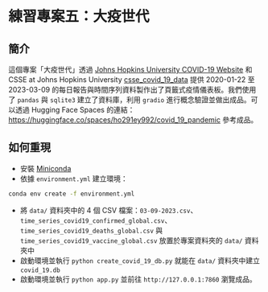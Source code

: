# 練習專案五：大疫世代

## 簡介

這個專案「大疫世代」透過 [Johns Hopkins University COVID-19 Website](https://github.com/govex/COVID-19) 和 CSSE at Johns Hopkins University [csse_covid_19_data](https://github.com/CSSEGISandData/COVID-19/tree/master/csse_covid_19_data) 提供 2020-01-22 至 2023-03-09 的每日報告與時間序列資料製作出了頁籤式疫情儀表板。我們使用了 `pandas` 與 `sqlite3` 建立了資料庫，利用 `gradio` 進行概念驗證並做出成品。可以透過 Hugging Face Spaces 的連結：<https://huggingface.co/spaces/ho291ey992/covid_19_pandemic> 參考成品。

## 如何重現

- 安裝 [Miniconda](https://docs.anaconda.com/miniconda)
- 依據 `environment.yml` 建立環境：

```bash
conda env create -f environment.yml
```

- 將 `data/` 資料夾中的 4 個 CSV 檔案：`03-09-2023.csv`、`time_series_covid19_confirmed_global.csv`、`time_series_covid19_deaths_global.csv` 與 `time_series_covid19_vaccine_global.csv` 放置於專案資料夾的 `data/` 資料夾中
- 啟動環境並執行 `python create_covid_19_db.py` 就能在 `data/` 資料夾中建立 `covid_19.db`
- 啟動環境並執行 `python app.py` 並前往 `http://127.0.0.1:7860` 瀏覽成品。
